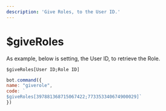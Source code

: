 ```yaml
---
description: 'Give Roles, to the User ID.'
---
```


# $giveRoles

As example, below is setting, the User ID, to retrieve the Role.

`$giveRoles[User ID;Role ID]`

```javascript
bot.command({
name: "giverole", 
code: `
$giveRoles[397881368715067422;773353340674900029]`
})
```

